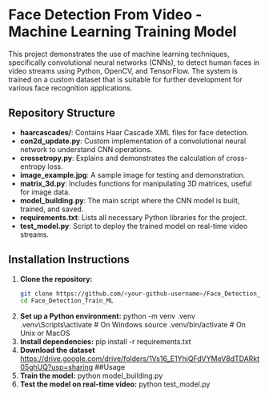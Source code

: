 # Face Detection From Video - Machine Learning Training Model

This project demonstrates the use of machine learning techniques, specifically convolutional neural networks (CNNs), to detect human faces in video streams using Python, OpenCV, and TensorFlow. The system is trained on a custom dataset that is suitable for further development for various face recognition applications.

## Repository Structure

- **haarcascades/**: Contains Haar Cascade XML files for face detection.
- **con2d_update.py**: Custom implementation of a convolutional neural network to understand CNN operations.
- **crossetropy.py**: Explains and demonstrates the calculation of cross-entropy loss.
- **image_example.jpg**: A sample image for testing and demonstration.
- **matrix_3d.py**: Includes functions for manipulating 3D matrices, useful for image data.
- **model_building.py**: The main script where the CNN model is built, trained, and saved.
- **requirements.txt**: Lists all necessary Python libraries for the project.
- **test_model.py**: Script to deploy the trained model on real-time video streams.

## Installation Instructions

1. **Clone the repository:**
   ```bash
   git clone https://github.com/<your-github-username>/Face_Detection_Train_ML.git
   cd Face_Detection_Train_ML
2. **Set up a Python environment:**
   python -m venv .venv
   .venv\Scripts\activate  # On Windows
   source .venv/bin/activate  # On Unix or MacOS
3. **Install dependencies:**
   pip install -r requirements.txt
4. **Download the dataset**
   https://drive.google.com/drive/folders/1Vs16_E1YhjQFdVYMeV8dTDARkt05ghUQ?usp=sharing
##Usage
1. **Train the model:**
   python model_building.py
2. **Test the model on real-time video:**
   python test_model.py




